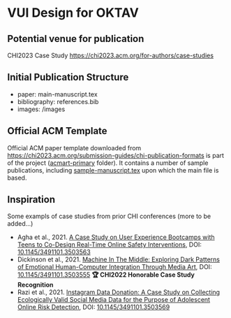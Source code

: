 # VUI Design for OKTAV

## Potential venue for publication
CHI2023 Case Study https://chi2023.acm.org/for-authors/case-studies

## Initial Publication Structure

- paper: main-manuscript.tex
- bibliography: references.bib
- images: /images

## Official ACM Template

Official ACM paper template downloaded from https://chi2023.acm.org/submission-guides/chi-publication-formats is part of the project ([acmart-primary](acmart-primary) folder). It contains a number of sample publications, including [sample-manuscript.tex](acmart-primary/samples/sample-manuscript.tex) upon which the main file is based.

## Inspiration

Some exampls of case studies from prior CHI conferences (more to be added...)

- Agha et al., 2021. [A Case Study on User Experience Bootcamps with Teens to Co-Design Real-Time Online Safety Interventions](casestudy-samples/2022-Agha%20et%20al.pdf), DOI: [10.1145/3491101.3503563](https://doi.org/10.1145/3491101.3503563)
- Dickinson et al., 2021. [Machine In The Middle: Exploring Dark Patterns of Emotional Human-Computer Integration Through Media Art](casestudy-samples/2022-Dickinson%20et%20al.pdf), DOI: [10.1145/3491101.3503555](https://doi.org/10.1145/3491101.3503555) **🏆 CHI2022 Honorable Case Study Recognition**
- Razi et al., 2021. [Instagram Data Donation: A Case Study on Collecting Ecologically Valid Social Media Data for the Purpose of Adolescent Online Risk Detection](casestudy-samples/2022-Razi%20et%20al.pdf), DOI: [10.1145/3491101.3503569](https://doi.org/10.1145/3491101.3503569)
